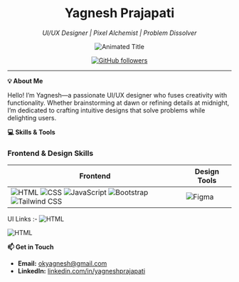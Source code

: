 <div align="center">
  
  <!-- Main Title and Animated Subtitle -->
  <h1>Yagnesh Prajapati</h1>
  <p><em>UI/UX Designer | Pixel Alchemist | Problem Dissolver</em></p>
  <img src="https://readme-typing-svg.demolab.com?font=Pixelify+Sans&weight=600&size=30&duration=4000&pause=1000&color=61DAFB&center=true&vCenter=true&width=435&lines=UI%2FUX+Designer;Pixel+Alchemist;Problem+Dissolver" alt="Animated Title">

  <!-- Interactive Social Badges -->
  <p>
    <a href="https://github.com/yagneshprajapati" target="_blank">
      <img src="https://img.shields.io/github/followers/yagneshprajapati?label=Follow&style=social" alt="GitHub followers">
    </a>
     
  </p>
  
</div>

---
 
  <summary><strong>💡 About Me</strong></summary>

  Hello! I’m Yagnesh—a passionate UI/UX designer who fuses creativity with functionality. Whether brainstorming at dawn or refining details at midnight, I’m dedicated to crafting intuitive designs that solve problems while delighting users.
 
 
  <summary><strong>💻 Skills & Tools</strong></summary>

### Frontend & Design Skills

| **Frontend** | **Design Tools** |
| --- | --- |
| ![HTML](https://img.shields.io/badge/HTML5-E34F26?style=for-the-badge&logo=html5&logoColor=white) ![CSS](https://img.shields.io/badge/CSS3-1572B6?style=for-the-badge&logo=css3&logoColor=white) ![JavaScript](https://img.shields.io/badge/JavaScript-F7DF1E?style=for-the-badge&logo=javascript&logoColor=black) ![Bootstrap](https://img.shields.io/badge/Bootstrap-7952B3?style=for-the-badge&logo=bootstrap&logoColor=white) ![Tailwind CSS](https://img.shields.io/badge/Tailwind_CSS-06B6D4?style=for-the-badge&logo=tailwind-css&logoColor=white) | ![Figma](https://img.shields.io/badge/Figma-F24E1E?style=for-the-badge&logo=figma&logoColor=white)  |
 
 
  UI Links :- 
  ![HTML](https://yagneshprajapati.github.io/SwaaVoice/)

  
  ![HTML]([https://img.shields.io/badge/HTML5-E34F26?style=for-the-badge&logo=html5&logoColor=white](https://www.figma.com/design/Zb1gt3MzeYXeD5WdPKUexg/Portfolio?node-id=11-80675&t=zwGX5FusQdUipPi9-1))

  
  <summary><strong>📫 Get in Touch</strong></summary>

- **Email:** [okyagnesh@gmail.com](mailto:your.email@example.com)
- **LinkedIn:** [linkedin.com/in/yagneshprajapati](https://www.linkedin.com/in/yagneshprajapati/)
  
